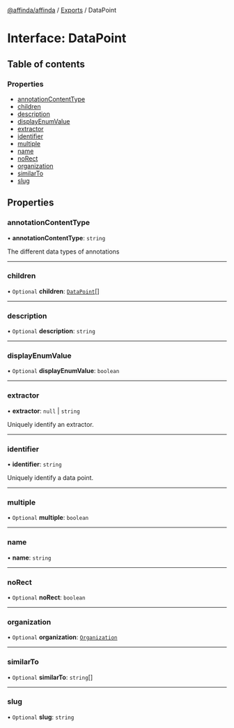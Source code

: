 [@affinda/affinda](../README.md) / [Exports](../modules.md) / DataPoint

# Interface: DataPoint

## Table of contents

### Properties

- [annotationContentType](DataPoint.md#annotationcontenttype)
- [children](DataPoint.md#children)
- [description](DataPoint.md#description)
- [displayEnumValue](DataPoint.md#displayenumvalue)
- [extractor](DataPoint.md#extractor)
- [identifier](DataPoint.md#identifier)
- [multiple](DataPoint.md#multiple)
- [name](DataPoint.md#name)
- [noRect](DataPoint.md#norect)
- [organization](DataPoint.md#organization)
- [similarTo](DataPoint.md#similarto)
- [slug](DataPoint.md#slug)

## Properties

### annotationContentType

• **annotationContentType**: `string`

The different data types of annotations

___

### children

• `Optional` **children**: [`DataPoint`](DataPoint.md)[]

___

### description

• `Optional` **description**: `string`

___

### displayEnumValue

• `Optional` **displayEnumValue**: `boolean`

___

### extractor

• **extractor**: ``null`` \| `string`

Uniquely identify an extractor.

___

### identifier

• **identifier**: `string`

Uniquely identify a data point.

___

### multiple

• `Optional` **multiple**: `boolean`

___

### name

• **name**: `string`

___

### noRect

• `Optional` **noRect**: `boolean`

___

### organization

• `Optional` **organization**: [`Organization`](Organization.md)

___

### similarTo

• `Optional` **similarTo**: `string`[]

___

### slug

• `Optional` **slug**: `string`
